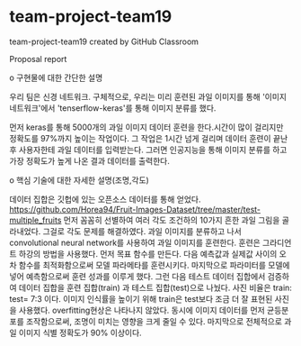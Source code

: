 # team-project-team19
team-project-team19 created by GitHub Classroom

 Proposal report
 
o 구현물에 대한 간단한 설명

 우리 팀은 신경 네트워크. 구체적으로, 우리는 미리 훈련된 과일 이미지를 통해 '이미지 네트워크'에서 'tenserflow-keras'를 통해 이미지 분류를 했다. 




                                                       
           
 먼저 keras를 통해 5000개의 과일 이미지 데이터 훈련을 한다.시간이 많이 걸리지만 정확도를 97%까지 높이는 작업이다. 그 작업은 1시간 넘게 걸리며 데이터 훈련이 끝난 후 사용자한테 과일 데이터를 입력받는다. 그러면 인공지능을 통해 이미지 분류를 하고 가장 정확도가 높게 나온 결과 데이터를 출력한다.




o 핵심 기술에 대한 자세한 설명(조명,각도)

 데이터 집합은 깃헙에 있는 오픈소스 데이터를 통해 얻었다.
https://github.com/Horea94/Fruit-Images-Dataset/tree/master/test-multiple_fruits
 먼저 꼼꼼히 선별하여 여러 각도 조건하의 10가지 흔한 과일 그림을 골라내었다. 그걸로 각도 문제를 해결하였다. 과일 이미지를 분류하고 나서 convolutional neural network를 사용하여 과일 이미지를 훈련한다. 훈련은 그라디언트 하강의 방법을 사용했다. 먼저 목표 함수를 만든다. 다음 예측값과 실제값 사이의 오차 함수를 최적화함으로써 모델 파라메타를 훈련시키다. 마지막으로 파라미터를 모델에 넣어 예측함으로써 훈련 성과를 이루게 했다. 그런 다음 테스트 데이터 집합에서 검증하여 데이터 집합을 훈련 집합(train) 과 테스트 집합(test)으로 나눴다. 사진 비율은 train: test= 7:3 이다. 이미지 인식률을 높이기 위해 train은 test보다 조금 더 잘 표현된 사진을 사용했다.  overfitting현상은 나타나지 않았다. 동시에 이미지 데이터를 먼저 균등분포를 조작함으로써, 조명이 미치는 영향을 크게 줄일 수 있다. 마지막으로 전체적으로 과일 이미지 식별 정확도가 90% 이상이다.

